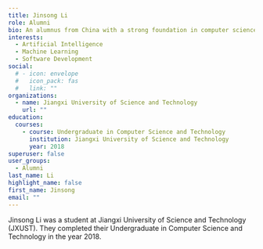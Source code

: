 ```yaml
---
title: Jinsong Li
role: Alumni
bio: An alumnus from China with a strong foundation in computer science and technology.
interests:
  - Artificial Intelligence
  - Machine Learning
  - Software Development
social:
  # - icon: envelope
  #   icon_pack: fas
  #   link: ""
organizations:
  - name: Jiangxi University of Science and Technology
    url: ""
education:
  courses:
    - course: Undergraduate in Computer Science and Technology
      institution: Jiangxi University of Science and Technology
      year: 2018
superuser: false
user_groups:
  - Alumni
last_name: Li
highlight_name: false
first_name: Jinsong
email: ""
---
```

Jinsong Li was a student at Jiangxi University of Science and Technology (JXUST). They completed their Undergraduate in Computer Science and Technology in the year 2018.
